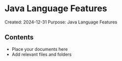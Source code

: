 # Java Language Features
Created: 2024-12-31
Purpose: Java Language Features

## Contents
- Place your documents here
- Add relevant files and folders
